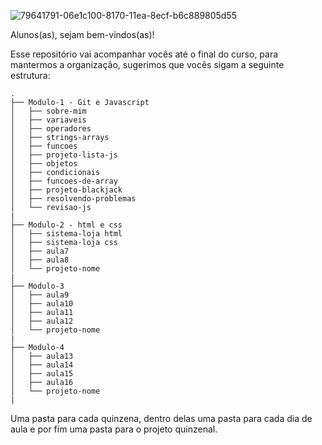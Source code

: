 
![79641791-06e1c100-8170-11ea-8ecf-b6c889805d55](https://user-images.githubusercontent.com/83131771/146461644-4d0fb26b-318d-4ec1-ad50-143456634104.png)

Alunos(as), sejam bem-vindos(as)!

Esse repositório vai acompanhar vocês até o final do curso, para mantermos a organização, sugerimos que vocês sigam a seguinte estrutura:

```
.
├── Modulo-1 - Git e Javascript
│   ├── sobre-mim
│   ├── variaveis
│   ├── operadores
│   ├── strings-arrays
│   ├── funcoes
│   ├── projeto-lista-js
│   ├── objetos
│   ├── condicionais
│   ├── funcoes-de-array
│   ├── projeto-blackjack
│   ├── resolvendo-problemas
│   └── revisao-js
|
├── Modulo-2 - html e css
│   ├── sistema-loja html
│   ├── sistema-loja css
│   ├── aula7
│   ├── aula8
│   └── projeto-nome
|
├── Modulo-3
│   ├── aula9
│   ├── aula10
│   ├── aula11
│   ├── aula12
│   └── projeto-nome
|
├── Modulo-4
│   ├── aula13
│   ├── aula14
│   ├── aula15
│   ├── aula16
│   └── projeto-nome
|
```

Uma pasta para cada quinzena, dentro delas uma pasta para cada dia de aula e por fim uma pasta para o projeto quinzenal.
